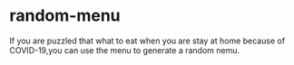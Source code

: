 # random-menu
If you are puzzled that what to eat when you are stay at home because of COVID-19,you can use the menu to generate a random nemu.
